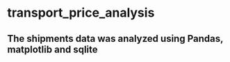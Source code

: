 # transport_price_analysis

## The shipments data was analyzed using Pandas, matplotlib and sqlite 
